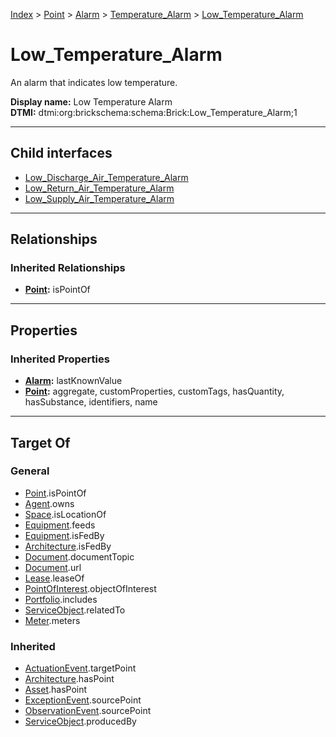 [Index](../../../../index.md) > [Point](../../../Point.md) > [Alarm](../../Alarm.md) > [Temperature_Alarm](../Temperature_Alarm.md) > [Low_Temperature_Alarm](#)
# Low_Temperature_Alarm

An alarm that indicates low temperature.


**Display name:** Low Temperature Alarm<br />
**DTMI:** dtmi:org:brickschema:schema:Brick:Low_Temperature_Alarm;1

---

## Child interfaces
* [Low_Discharge_Air_Temperature_Alarm](../Air-/Discharge-/Low-.md)
* [Low_Return_Air_Temperature_Alarm](../Air-/Return-/Low-.md)
* [Low_Supply_Air_Temperature_Alarm](../Air-/Supply-/Low-.md)

---

## Relationships

### Inherited Relationships
* **[Point](../../../Point.md):** isPointOf

---

## Properties

### Inherited Properties
* **[Alarm](../../Alarm.md):** lastKnownValue
* **[Point](../../../Point.md):** aggregate, customProperties, customTags, hasQuantity, hasSubstance, identifiers, name

---

## Target Of
### General
* [Point](../../../Point.md).isPointOf
* [Agent](../../../../Agent/Agent.md).owns
* [Space](../../../../Space/Space.md).isLocationOf
* [Equipment](../../../../Asset/Equipment/Equipment.md).feeds
* [Equipment](../../../../Asset/Equipment/Equipment.md).isFedBy
* [Architecture](../../../../Space/Architecture/Architecture.md).isFedBy
* [Document](../../../../Information/Document/Document.md).documentTopic
* [Document](../../../../Information/Document/Document.md).url
* [Lease](../../../../Event/Lease.md).leaseOf
* [PointOfInterest](../../../../Information/PointOfInterest.md).objectOfInterest
* [Portfolio](../../../../Collection/Portfolio.md).includes
* [ServiceObject](../../../../Information/ServiceObject/ServiceObject.md).relatedTo
* [Meter](../../../../Asset/Equipment/Meter/Meter.md).meters
### Inherited
* [ActuationEvent](../../../../Event/Point-/ActuationEvent.md).targetPoint
* [Architecture](../../../../Space/Architecture/Architecture.md).hasPoint
* [Asset](../../../../Asset/Asset.md).hasPoint
* [ExceptionEvent](../../../../Event/Point-/ExceptionEvent.md).sourcePoint
* [ObservationEvent](../../../../Event/Point-/ObservationEvent/ObservationEvent.md).sourcePoint
* [ServiceObject](../../../../Information/ServiceObject/ServiceObject.md).producedBy
